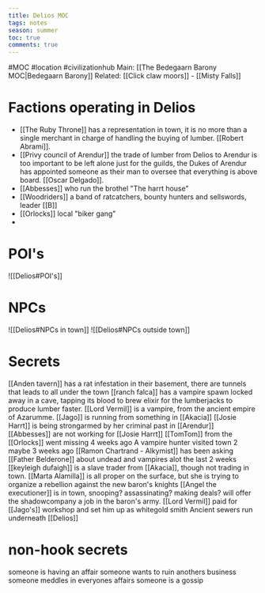 ```yaml
---
title: Delios MOC
tags: notes
season: summer
toc: true
comments: true
---
```


#MOC #location #civilizationhub
Main: [[The Bedegaarn Barony MOC|Bedegaarn Barony]]
Related: [[Click claw moors]] - [[Misty Falls]]

# Factions operating in Delios
- [[The Ruby Throne]] has a representation in town, it is no more than a single merchant in charge of handling the buying of lumber. [[Robert Abrami]]. 
- [[Privy council of Arendur]] the trade of lumber from Delios to Arendur is too important to be left alone just for the guilds, the Dukes of Arendur has appointed someone as their man to oversee that everything is above board. [[Oscar Delgado]]. 
- [[Abbesses]] who run the brothel "The harrt house"
- [[Woodriders]] a band of ratcatchers, bounty hunters and sellswords, leader [[B]]
- [[Orlocks]] local "biker gang"
- 


# POI's
![[Delios#POI's]]

# NPCs
![[Delios#NPCs in town]]
![[Delios#NPCs outside town]]

# Secrets
[[Anden tavern]] has a rat infestation in their basement, there are tunnels that leads to all under the town
[[ranch falca]] has a vampire spawn locked away in a cave, tapping its blood to brew elixir for the lumberjacks to produce lumber faster.
[[Lord Vermil]] is a vampire, from the ancient empire of Azarumme.
[[Jago]] is running from something in [[Akacia]]
[[Josie Harrt]] is being strongarmed by her criminal past in [[Arendur]]
[[Abbesses]] are not working for [[Josie Harrt]]
[[TomTom]] from the [[Orlocks]] went missing 4 weeks ago
A vampire hunter visited town 2 maybe 3 weeks ago
[[Ramon Chartrand - Alkymist]] has been asking [[Father Belderone]] about undead and vampires alot the last 2 weeks  
[[keyleigh dufaigh]] is a slave trader from [[Akacia]], though not trading in town. 
[[Marta Alamilla]] is all proper on the surface, but she is trying to organize a rebellion against the new baron's knights
[[Angel the executioner]] is in town, snooping? assassinating? making deals? will offer the shadowcompany a job in the baron's army.
[[Lord Vermil]] paid for [[Jago's]] workshop and set him up as whitegold smith
Ancient sewers run underneath [[Delios]]

# non-hook secrets
someone is having an affair
someone wants to ruin anothers business
someone meddles in everyones affairs
someone is a gossip


